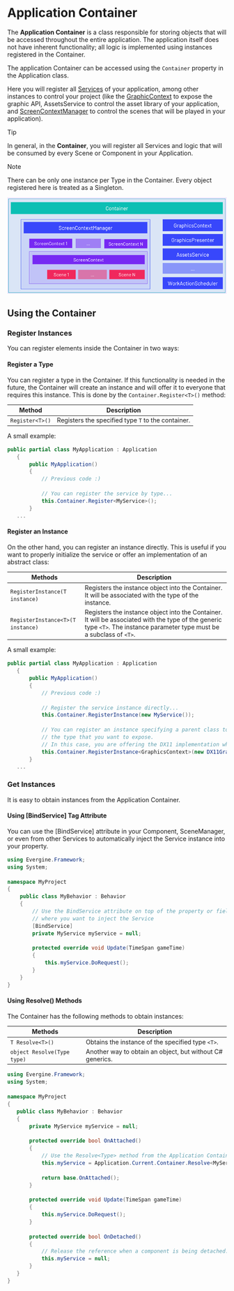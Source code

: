 # Application Container

The **Application Container** is a class responsible for storing objects that will be accessed throughout the entire application. The application itself does not have inherent functionality; all logic is implemented using instances registered in the Container.

The application Container can be accessed using the `Container` property in the Application class.

Here you will register all [Services](../services.md) of your application, among other instances to control your project (like the [GraphicContext](../../graphics/low_level_api/graphicscontext.md) to expose the graphic API, AssetsService to control the asset library of your application, and [ScreenContextManager](../scenes/using_scenes.md) to control the scenes that will be played in your application).

> [!TIP]
> In general, in the **Container**, you will register all Services and logic that will be consumed by every Scene or Component in your Application.

> [!NOTE]
> There can be only one instance per Type in the Container. Every object registered here is treated as a Singleton.

![Application Container](images/application_container.png)

## Using the Container

### Register Instances

You can register elements inside the Container in two ways:

#### Register a Type

You can register a type in the Container. If this functionality is needed in the future, the Container will create an instance and will offer it to everyone that requires this instance. This is done by the `Container.Register<T>()` method:

| Method | Description |
| --- | --- |
| `Register<T>()` | Registers the specified type `T` to the container. |

A small example:

 ```csharp
 public partial class MyApplication : Application
    {
        public MyApplication()
        {
            // Previous code :)

            // You can register the service by type...
            this.Container.Register<MyService>();
        }
    ...
 ```

#### Register an Instance

On the other hand, you can register an instance directly. This is useful if you want to properly initialize the service or offer an implementation of an abstract class:

| Methods | Description |
| --- | --- |
| `RegisterInstance(T instance)` | Registers the instance object into the Container. It will be associated with the type of the instance. |
| `RegisterInstance<T>(T instance)` | Registers the instance object into the Container. It will be associated with the type of the generic type `<T>`. The instance parameter type must be a subclass of `<T>`.  |

A small example:
 ```csharp
 public partial class MyApplication : Application
    {
        public MyApplication()
        {
            // Previous code :)

            // Register the service instance directly...
            this.Container.RegisterInstance(new MyService());

            // You can register an instance specifying a parent class to indicate
            // the type that you want to expose.
            // In this case, you are offering the DX11 implementation when someone requests the GraphicsContext...
            this.Container.RegisterInstance<GraphicsContext>(new DX11GraphicsContext());
        }
    ...
 ```

### Get Instances

It is easy to obtain instances from the Application Container.

#### Using [BindService] Tag Attribute

You can use the [BindService] attribute in your Component, SceneManager, or even from other Services to automatically inject the Service instance into your property.

```csharp
using Evergine.Framework;
using System;

namespace MyProject
{
    public class MyBehavior : Behavior
    {
        // Use the BindService attribute on top of the property or field 
        // where you want to inject the Service
        [BindService]
        private MyService myService = null;

        protected override void Update(TimeSpan gameTime)
        {
            this.myService.DoRequest();
        }
    }
}
```

#### Using Resolve() Methods

The Container has the following methods to obtain instances:

| Methods | Description |
| --- | --- |
| `T Resolve<T>()` | Obtains the instance of the specified type `<T>`. |
| `object Resolve(Type type)` | Another way to obtain an object, but without C# generics.  |


 ```csharp
using Evergine.Framework;
using System;

namespace MyProject
{
    public class MyBehavior : Behavior
    {
        private MyService myService = null;

        protected override bool OnAttached()
        {            
            // Use the Resolve<Type> method from the Application Container....
            this.myService = Application.Current.Container.Resolve<MyService>();

            return base.OnAttached();
        }

        protected override void Update(TimeSpan gameTime)
        {
            this.myService.DoRequest();
        }

        protected override bool OnDetached()
        {
            // Release the reference when a component is being detached...
            this.myService = null;
        }
    }
}
 ```